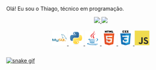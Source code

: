 Olá! Eu sou o Thiago, técnico em programação.
<br>

<div align="center">
  <a href="https://github.com/ThiagoEvan">
  <img height="170em" src="https://github-readme-stats.vercel.app/api?username=ThiagoEvan&show_icons=true&theme=dark&include_all_commits=true&count_private=true"/>
  <img height="170em" src="https://github-readme-stats.vercel.app/api/top-langs/?username=ThiagoEvan&layout=compact&langs_count=4&theme=dark"/>
</div>
  
<div style="display: inline_block" align="center"><br>
    <img src="https://raw.githubusercontent.com/devicons/devicon/master/icons/mysql/mysql-original-wordmark.svg" alt="mysql" width="40" height="40"/> 
    <img src="https://raw.githubusercontent.com/devicons/devicon/master/icons/python/python-original.svg" alt="python" width="40" height="40"/> 
    <img src="https://raw.githubusercontent.com/devicons/devicon/master/icons/java/java-original.svg" alt="java" width="40" height="40"/>
    <img src="https://raw.githubusercontent.com/devicons/devicon/master/icons/html5/html5-original-wordmark.svg" alt="html5" width="40" height="40"/> 
    <img src="https://raw.githubusercontent.com/devicons/devicon/master/icons/css3/css3-original-wordmark.svg" alt="css3" width="40" height="40"/> 
    <img src="https://raw.githubusercontent.com/devicons/devicon/master/icons/javascript/javascript-original.svg" alt="javascript" width="40" height="40"/> 
</div>

##
##

![snake gif](https://github.com/ThiagoEvan/ThiagoEvan/blob/output/github-contribution-grid-snake.svg)
